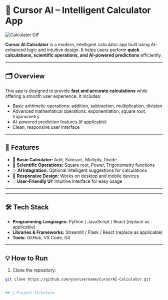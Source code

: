 # 🧮 Cursor AI – Intelligent Calculator App

![Calculator GIF](https://media.giphy.com/media/3o7aD2saalBwwftBIY/giphy.gif)  

**Cursor AI Calculator** is a modern, intelligent calculator app built using AI-enhanced logic and intuitive design. It helps users perform **quick calculations, scientific operations, and AI-powered predictions** efficiently.

---

## 🗂 Overview
This app is designed to provide **fast and accurate calculations** while offering a smooth user experience. It includes:  

- Basic arithmetic operations: addition, subtraction, multiplication, division  
- Advanced mathematical operations: exponentiation, square root, trigonometry  
- AI-powered prediction features (if applicable)  
- Clean, responsive user interface  

---

## 🚀 Features
- 🧮 **Basic Calculator:** Add, Subtract, Multiply, Divide  
- 🔢 **Scientific Operations:** Square root, Power, Trigonometry functions  
- ✨ **AI Integration:** Optional intelligent suggestions for calculations  
- 📱 **Responsive Design:** Works on desktop and mobile devices  
- 💡 **User-Friendly UI:** Intuitive interface for easy usage  

---



---

## 🛠 Tech Stack
- **Programming Languages:** Python / JavaScript / React (replace as applicable)  
- **Libraries & Frameworks:** Streamlit / Flask / React (replace as applicable)  
- **Tools:** GitHub, VS Code, Git  

---

## 💡 How to Run
1. Clone the repository:

```bash
git clone https://github.com/yourusername/CursorAI-Calculator.git


## 📂 Project Structure
